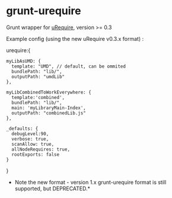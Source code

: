 grunt-urequire
==============

Grunt wrapper for [uRequire](https://github.com/anodynos/uRequire), version >= 0.3

Example config (using the new uRequire v0.3.x format) :

  urequire:{

    myLibAsUMD: {
      template: "UMD", // default, can be ommited
      bundlePath: "lib/",
      outputPath: "umdLib"
    },

    myLibCombinedToWorkEverywhere: {
      template:'combined',
      bundlePath: "lib/",
      main: 'myLibraryMain-Index',
      outputPath: "combinedLib.js"
    },

    _defaults: {
      debugLevel:90,
      verbose: true,
      scanAllow: true,
      allNodeRequires: true,
      rootExports: false
    }
  }

* Note the new format - version 1.x grunt-urequire format is still supported, but DEPRECATED.*